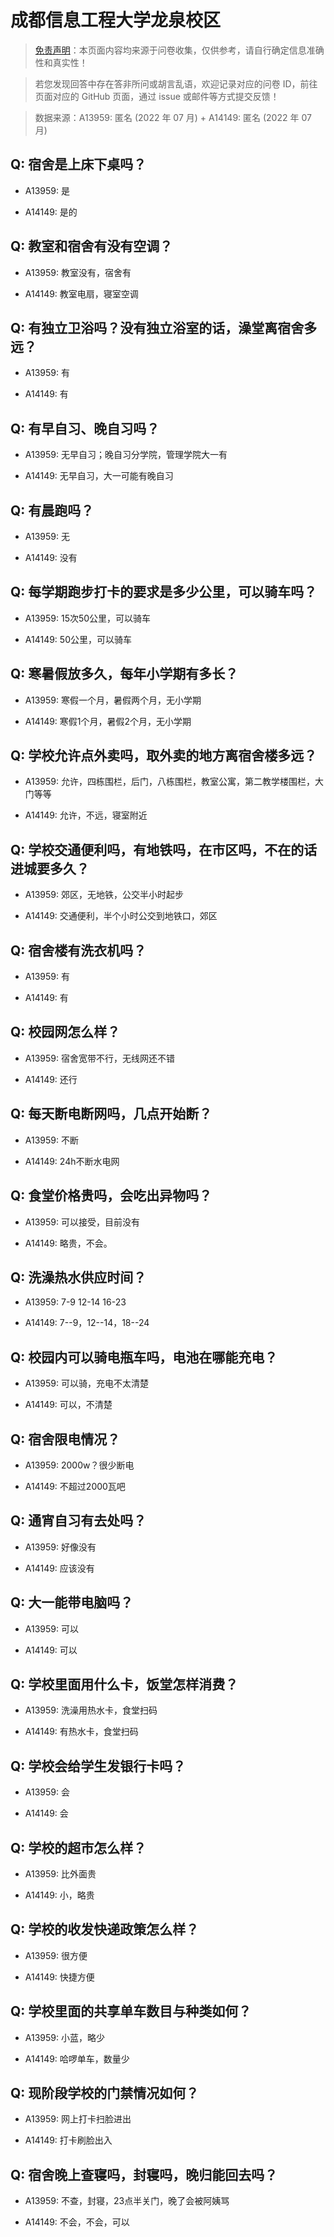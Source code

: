 # 成都信息工程大学龙泉校区

> [免责声明](https://colleges.chat/#_3)：本页面内容均来源于问卷收集，仅供参考，请自行确定信息准确性和真实性！

> 若您发现回答中存在答非所问或胡言乱语，欢迎记录对应的问卷 ID，前往页面对应的 GitHub 页面，通过 issue 或邮件等方式提交反馈！

> 数据来源：A13959: 匿名 (2022 年 07 月) + A14149: 匿名 (2022 年 07 月)

## Q: 宿舍是上床下桌吗？

- A13959: 是

- A14149: 是的

## Q: 教室和宿舍有没有空调？

- A13959: 教室没有，宿舍有

- A14149: 教室电扇，寝室空调

## Q: 有独立卫浴吗？没有独立浴室的话，澡堂离宿舍多远？

- A13959: 有

- A14149: 有

## Q: 有早自习、晚自习吗？

- A13959: 无早自习；晚自习分学院，管理学院大一有

- A14149: 无早自习，大一可能有晚自习

## Q: 有晨跑吗？

- A13959: 无

- A14149: 没有

## Q: 每学期跑步打卡的要求是多少公里，可以骑车吗？

- A13959: 15次50公里，可以骑车

- A14149: 50公里，可以骑车

## Q: 寒暑假放多久，每年小学期有多长？

- A13959: 寒假一个月，暑假两个月，无小学期

- A14149: 寒假1个月，暑假2个月，无小学期

## Q: 学校允许点外卖吗，取外卖的地方离宿舍楼多远？

- A13959: 允许，四栋围栏，后门，八栋围栏，教室公寓，第二教学楼围栏，大门等等

- A14149: 允许，不远，寝室附近

## Q: 学校交通便利吗，有地铁吗，在市区吗，不在的话进城要多久？

- A13959: 郊区，无地铁，公交半小时起步

- A14149: 交通便利，半个小时公交到地铁口，郊区

## Q: 宿舍楼有洗衣机吗？

- A13959: 有

- A14149: 有

## Q: 校园网怎么样？

- A13959: 宿舍宽带不行，无线网还不错

- A14149: 还行

## Q: 每天断电断网吗，几点开始断？

- A13959: 不断

- A14149: 24h不断水电网

## Q: 食堂价格贵吗，会吃出异物吗？

- A13959: 可以接受，目前没有

- A14149: 略贵，不会。

## Q: 洗澡热水供应时间？

- A13959: 7-9 12-14 16-23

- A14149: 7--9，12--14，18--24

## Q: 校园内可以骑电瓶车吗，电池在哪能充电？

- A13959: 可以骑，充电不太清楚

- A14149: 可以，不清楚

## Q: 宿舍限电情况？

- A13959: 2000w？很少断电

- A14149: 不超过2000瓦吧

## Q: 通宵自习有去处吗？

- A13959: 好像没有

- A14149: 应该没有

## Q: 大一能带电脑吗？

- A13959: 可以

- A14149: 可以

## Q: 学校里面用什么卡，饭堂怎样消费？

- A13959: 洗澡用热水卡，食堂扫码

- A14149: 有热水卡，食堂扫码

## Q: 学校会给学生发银行卡吗？

- A13959: 会

- A14149: 会

## Q: 学校的超市怎么样？

- A13959: 比外面贵

- A14149: 小，略贵

## Q: 学校的收发快递政策怎么样？

- A13959: 很方便

- A14149: 快捷方便

## Q: 学校里面的共享单车数目与种类如何？

- A13959: 小蓝，略少

- A14149: 哈啰单车，数量少

## Q: 现阶段学校的门禁情况如何？

- A13959: 网上打卡扫脸进出

- A14149: 打卡刷脸出入

## Q: 宿舍晚上查寝吗，封寝吗，晚归能回去吗？

- A13959: 不查，封寝，23点半关门，晚了会被阿姨骂

- A14149: 不会，不会，可以

